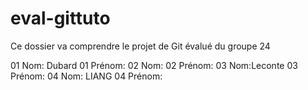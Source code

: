 # eval-gittuto
 Ce dossier va comprendre le projet de Git évalué du groupe 24

01 Nom: Dubard
01 Prénom:
02 Nom:
02 Prénom:
03 Nom:Leconte
03 Prénom:
04 Nom: LIANG
04 Prénom: